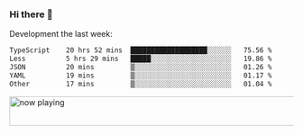 ### Hi there 👋

Development the last week:
<!--START_SECTION:waka-->

```txt
TypeScript    20 hrs 52 mins  ███████████████████░░░░░░   75.56 %
Less          5 hrs 29 mins   █████░░░░░░░░░░░░░░░░░░░░   19.86 %
JSON          20 mins         ▒░░░░░░░░░░░░░░░░░░░░░░░░   01.26 %
YAML          19 mins         ▒░░░░░░░░░░░░░░░░░░░░░░░░   01.17 %
Other         17 mins         ▒░░░░░░░░░░░░░░░░░░░░░░░░   01.04 %
```

<!--END_SECTION:waka-->

<!--
**JASONPANGGO/jasonpanggo** is a ✨ _special_ ✨ repository because its `README.md` (this file) appears on your GitHub profile.

Here are some ideas to get you started:

- 🔭 I’m currently working on ...
- 🌱 I’m currently learning ...
- 👯 I’m looking to collaborate on ...
- 🤔 I’m looking for help with ...
- 💬 Ask me about ...
- 📫 How to reach me: ...
- 😄 Pronouns: ...
- ⚡ Fun fact: ...
-->

<a href="https://volt.fm/user/q8yd9e79csfr57rt" target="_blank"><img src="https://spotify-badge-egoist.vercel.app/api/now-playing" width="540" height="52" alt="now playing"></a>
